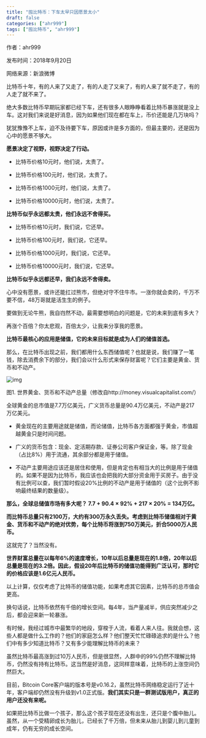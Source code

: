 ```yaml
---
title: "囤比特币：下车太早只因愿景太小"
draft: false
categories: ["ahr999"]
tags: ["囤比特币", "ahr999"]
---
```


作者：ahr999

发布时间：2018年9月20日

网络来源：新浪微博

比特币十年，有的人来了又走了，有的人走了又来了，有的人来了就不走了，有的人走了就不来了。

绝大多数比特币早期玩家都已经下车，还有很多人眼睁睁看着比特币暴涨就是没上车。这对我们来说是好消息，因为如果他们现在都在车上，币价还能是几万块吗？

犹犹豫豫不上车，迫不及待要下车，原因或许是多方面的，但最主要的，还是因为心中的愿景不够大。

**愿景决定了视野，视野决定了行动。**

- 比特币价格10元时，他们说，太贵了。

- 比特币价格100元时，他们说，太贵了。

- 比特币价格1000元时，他们说，太贵了。

- 比特币价格10000元时，他们说，太贵了。

**比特币似乎永远都太贵，他们永远不舍得买。**

- 比特币价格10元时，我们说，它还早。

- 比特币价格100元时，我们说，它还早。

- 比特币价格1000元时，我们说，它还早。

- 比特币价格10000元时，我们说，它还早。

**比特币似乎永远都还早，我们永远不舍得卖。**

心中没有愿景，或许还能扛过熊市，但绝对守不住牛市。一涨你就会卖的，千万不要不信，48万哥就是活生生的例子。

要做到无论牛熊，我自岿然不动，最需要想明白的问题是，它的未来到底有多大？

再涨个百倍？你太悲观，百倍太少，让我来分享我的愿景。

**比特币最核心的应用是储值，它的未来目标就是成为人们的储值首选。**

那么，在比特币出现之前，我们都用什么东西储值呢？也就是说，我们赚了一笔钱，除去消费余下的部分，我们会以什么形式来保存财富呢？它们主要是黄金、货币和不动产。

![img](https://suncle-public.oss-cn-shenzhen.aliyuncs.com/uPic/F6F39B61-51AC-49C2-879C-26C7163A6F1C-1635945579210.jpeg)

图1. 世界黄金、货币和不动产总量（修改自http://money.visualcapitalist.com/）

全球黄金的总市值是7.7万亿美元，广义货币总量是90.4万亿美元，不动产是217万亿美元。

- 黄金现在的主要用途就是储值，而论储值，比特币各方面都强于黄金，市值超越黄金只是时间问题。

- 广义的货币包含：现金、定活期存款、证券公司客户保证金，等。除了现金（占比8%）用于流通，其余部分都是用于储值。

- 不动产主要用途应该还是居住和使用，但是肯定也有相当大的比例是用于储值的。如果不是因为比特币，我应该也会把我的大部分资金用于买房子。由于没有比例可以查，我们暂时假设20%比例的不动产是用于储值的（这个比例不影响最终结果的数量级）。

**那么，全球总储值市场有多大呢？ 7.7 + 90.4 × 92% + 217 × 20% = 134万亿。**

**而比特币总量只有2100万，大约有300万永久丢失。考虑到比特币储值相对于黄金、货币和不动产的绝对优势，每个比特币将涨到750万美元，折合5000万人民币。**

这就完了？当然没有。

**世界财富总量在以每年6%的速度增长，10年以后总量是现在的1.8倍，20年以后总量是现在的3.2倍。因此，假设20年后比特币的储值功能得到广泛认可，那时它的价格应该是1.6亿元人民币。**

以上计算，仅仅考虑了比特币的储值功能，如果考虑其它因素，比特币的总市值会更高。

换句话说，比特币依然有千倍的增长空间。每4年，当产量减半，供应突然减少之后，都会迎来新一轮暴涨。

有时候，我经过城市中最繁华的地段，穿梭于人流，看着人来人往。我就会想，这些人都是做什么工作的？他们的家庭怎么样？他们整天忙忙碌碌追求的是什么？他们中有多少知道比特币？又有多少能理解比特币的未来？

虽然比特币最高涨到过10万人民币，但是很显然，人群中的99%仍然不理解比特币，仍然没有持有比特币。这当然是好消息，这同样意味着，比特币的上涨空间仍然巨大。

目前，Bitcoin Core客户端的版本号是v0.16.2，虽然比特币网络稳定运行了近十年，客户端却仍然没有升级到v1.0正式版。**我们其实只是一群测试版用户，真正的用户还没有来呢。**

如果把比特币比做一个孩子，那么这个孩子现在还没有出生，还只是个腹中胎儿。虽然，从一个受精卵成长为胎儿，已经长了千万倍，但未来从胎儿到婴儿到儿童到成年，仍有无穷的成长空间。
